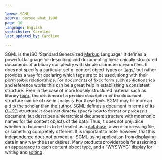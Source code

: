 ```yaml
---

lemma: SGML
source: derose_what_1990
page: 10
language: English
contributor: Caroline
last_updated_by: Caroline

---
```


SGML is the ISO ‘Standard Generalized [Markup](markup.html) Language.’ It defines a powerful language for describing and documenting hierarchically structured documents of arbitrary complexity with simple character stream files. It does not specify a particular set of content object types or ‘[tags](tag.html),’ but rather provides a way for declaring which tags are to be used, along with their permissible relationships. For [documents](document.html) of fixed form such as dictionaries and reference works this can be a great help in establishing a consistent structure. Even in the case of more loosely structured material such as literary [texts](text.html), the existence of a precise description of the document structure can be of use in analysis. For these texts SGML may be more an aid to the scholar than the [author](author.html).
SGML defines a document in terms of its [OHCO](textOHCO.html) structure: it does not directly specify how to format or process a document, but describes a hierarchical document structure with mnemonic names for the content objects of the data. Thus, it does not prejudice whether a document is to be treated as a [database](database.html), a word-processing file, or something completely different. It is important to note, however, that this independence does not prevent an SGML-using application from displaying data in any way the user desires. Many products provide tools for assigning an appearance to each content object type, and a “WYSIWYG” display for writing and [editing](editing.html).
